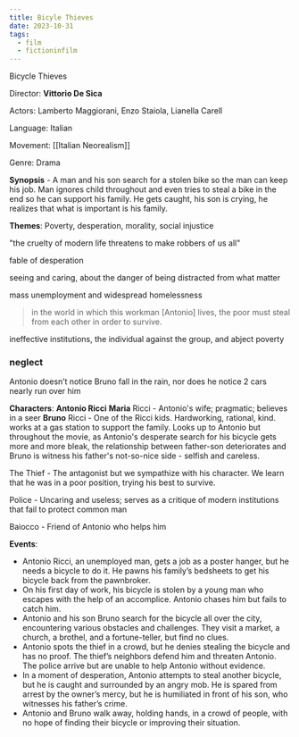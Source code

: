 ```yaml
---
title: Bicyle Thieves
date: 2023-10-31
tags:
  - film
  - fictioninfilm
---
```

Bicycle Thieves

Director: **Vittorio De Sica**

Actors: Lamberto Maggiorani, Enzo Staiola, Lianella Carell

Language: Italian

Movement: [[Italian Neorealism]]

Genre: Drama

**Synopsis** - A man and his son search for a stolen bike so the man can keep his job. Man ignores child throughout and even tries to steal a bike in the end so he can support his family. He gets caught, his son is crying, he realizes that what is important is his family. 

**Themes**: Poverty, desperation, morality, social injustice

"the cruelty of modern life threatens to make robbers of us all"

fable of desperation

seeing and caring, about the danger of being distracted from what matter

mass unemployment and widespread homelessness

>in the world in which this workman [Antonio] lives, the poor must steal from each other in order to survive.

ineffective institutions, the individual against the group, and abject poverty

### neglect 
Antonio doesn’t notice Bruno fall in the rain, nor does he notice 2 cars nearly run over him


**Characters**:
**Antonio Ricci** 
**Maria** Ricci - Antonio's wife; pragmatic; believes in a seer 
**Bruno** Ricci - One of the Ricci kids. Hardworking, rational, kind.  works at a gas station to support the family.  Looks up to Antonio but throughout the movie, as Antonio's desperate search for his bicycle gets more and more bleak, the relationship between father-son deteriorates and Bruno is witness his father's not-so-nice side - selfish and careless. 

The Thief - The antagonist but we sympathize with his character. We learn that he was in a poor position, trying his best to survive. 

Police - Uncaring and useless; serves as a critique of modern institutions that fail to protect common man

Baiocco - Friend of Antonio who helps him






**Events**: 
- Antonio Ricci, an unemployed man, gets a job as a poster hanger, but he needs a bicycle to do it. He pawns his family’s bedsheets to get his bicycle back from the pawnbroker.
- On his first day of work, his bicycle is stolen by a young man who escapes with the help of an accomplice. Antonio chases him but fails to catch him.
- Antonio and his son Bruno search for the bicycle all over the city, encountering various obstacles and challenges. They visit a market, a church, a brothel, and a fortune-teller, but find no clues.
- Antonio spots the thief in a crowd, but he denies stealing the bicycle and has no proof. The thief’s neighbors defend him and threaten Antonio. The police arrive but are unable to help Antonio without evidence.
- In a moment of desperation, Antonio attempts to steal another bicycle, but he is caught and surrounded by an angry mob. He is spared from arrest by the owner’s mercy, but he is humiliated in front of his son, who witnesses his father’s crime.
- Antonio and Bruno walk away, holding hands, in a crowd of people, with no hope of finding their bicycle or improving their situation.